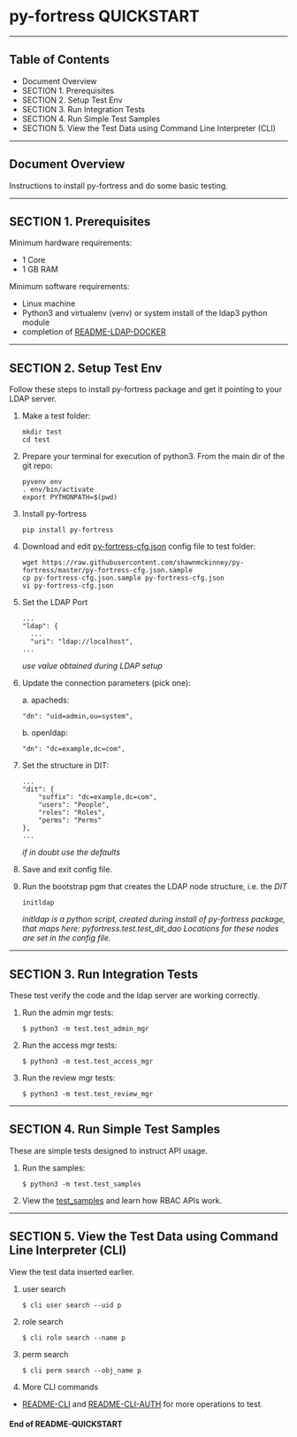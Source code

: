 # py-fortress QUICKSTART
-------------------------------------------------------------------------------
## Table of Contents

 * Document Overview
 * SECTION 1. Prerequisites
 * SECTION 2. Setup Test Env
 * SECTION 3. Run Integration Tests
 * SECTION 4. Run Simple Test Samples
 * SECTION 5. View the Test Data using Command Line Interpreter (CLI)   
___________________________________________________________________________________
## Document Overview

Instructions to install py-fortress and do some basic testing.
___________________________________________________________________________________
## SECTION 1. Prerequisites

Minimum hardware requirements:
 * 1 Core
 * 1 GB RAM

Minimum software requirements:
 * Linux machine
 * Python3 and virtualenv (venv) or system install of the ldap3 python module
 * completion of [README-LDAP-DOCKER](./README-LDAP-DOCKER.md)  
________________________________________________________________________________
## SECTION 2. Setup Test Env

Follow these steps to install py-fortress package and get it pointing to your LDAP server.

1. Make a test folder:
    ```
    mkdir test    
    cd test
    ```

2. Prepare your terminal for execution of python3.  From the main dir of the git repo:
    ```
    pyvenv env
    . env/bin/activate
    export PYTHONPATH=$(pwd)
    ```
    
3. Install py-fortress
    ```
    pip install py-fortress
    ```

4. Download and edit [py-fortress-cfg.json](https://github.com/shawnmckinney/py-fortress/blob/master/test/py-fortress-cfg.json) config file to test folder:
    ```
    wget https://raw.githubusercontent.com/shawnmckinney/py-fortress/master/py-fortress-cfg.json.sample
    cp py-fortress-cfg.json.sample py-fortress-cfg.json
    vi py-fortress-cfg.json
    ```

5. Set the LDAP Port
    ```
    ...
    "ldap": {
      ...
      "uri": "ldap://localhost",
    ...
    ```
    *use value obtained during LDAP setup*
        
6. Update the connection parameters (pick one):

    a. apacheds:
    ```
    "dn": "uid=admin,ou=system",
    ```
    
    b. openldap:
    ```
    "dn": "dc=example,dc=com",
    ```

7. Set the structure in DIT:
    ```
    ...
    "dit": {
        "suffix": "dc=example,dc=com",
        "users": "People",
        "roles": "Roles",
        "perms": "Perms"
    },
    ...    
    ```
    *if in doubt use the defaults*
    
8. Save and exit config file.

9. Run the bootstrap pgm that creates the LDAP node structure, i.e. the *DIT*
    ```
    initldap 
    ```
    *initldap is a python script, created during install of py-fortress package, that maps here: pyfortress.test.test_dit_dao*
    *Locations for these nodes are set in the config file.* 
________________________________________________________________________________________
## SECTION 3. Run Integration Tests

These test verify the code and the ldap server are working correctly.

1. Run the admin mgr tests:
    ```
    $ python3 -m test.test_admin_mgr 
    ```

2. Run the access mgr tests:
    ```
    $ python3 -m test.test_access_mgr
    ```
 
3. Run the review mgr tests:
    ```
    $ python3 -m test.test_review_mgr 
    ```
__________________________________________________________________________________
## SECTION 4. Run Simple Test Samples

These are simple tests designed to instruct API usage.  
 
1. Run the samples:
    ```
    $ python3 -m test.test_samples 
    ```

2. View the [test_samples](test/test_samples.py) and learn how RBAC APIs work.

__________________________________________________________________________________
## SECTION 5. View the Test Data using Command Line Interpreter (CLI)

View the test data inserted earlier.  
 
1. user search 
    ```
    $ cli user search --uid p
    ```
    
2. role search 
    ```
    $ cli role search --name p
    ```
    
3. perm search
    ```
    $ cli perm search --obj_name p
    ```

4. More CLI commands
  * [README-CLI](./README-CLI.md) and [README-CLI-AUTH](./README-CLI-AUTH.md) for more operations to test.


#### End of README-QUICKSTART

